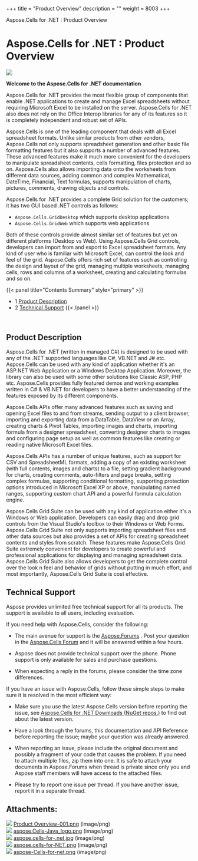 +++
title = "Product Overview" 
description = "" 
weight = 8003 
+++

Aspose.Cells for .NET : Product Overview  

# Aspose.Cells for .NET : Product Overview


![](https://docs2.aspose.com/cells/net/attachments/5018358/5114756.png)

**Welcome to the Aspose.Cells for .NET documentation**

Aspose.Cells for .NET provides the most flexible group of components that enable .NET applications to create and manage Excel spreadsheets without requiring Microsoft Excel to be installed on the server. Aspose.Cells for .NET also does not rely on the Office Interop libraries for any of its features so it is completely independent and robust set of APIs.

Aspose.Cells is one of the leading component that deals with all Excel spreadsheet formats. Unlike similar products from other vendors, Aspose.Cells not only supports spreadsheet generation and other basic file formatting features but it also supports a number of advanced features. These advanced features make it much more convenient for the developers to manipulate spreadsheet contents, cells formatting, files protection and so on. Aspose.Cells also allows importing data onto the worksheets from different data sources, adding common and complex Mathematical, DateTime, Financial, Text formulas, supports manipulation of charts, pictures, comments, drawing objects and controls.

Aspose.Cells for .NET provides a complete Grid solution for the customers; it has two GUI based .NET controls as follows:

*   `Aspose.Cells.GridDesktop` which supports desktop applications
*   `Aspose.Cells.GridWeb` which supports web applications

Both of these controls provide almost similar set of features but yet on different platforms (Desktop vs Web). Using Aspose.Cells Grid controls, developers can import from and export to Excel spreadsheet formats. Any kind of user who is familiar with Microsoft Excel, can control the look and feel of the grid. Aspose.Cells offers rich set of features such as controlling the design and layout of the grid, managing multiple worksheets, managing cells, rows and columns of a worksheet, creating and calculating formulas and so on.

{{< panel title="Contents Summary" style="primary" >}}
*   1 [Product Description](#ProductOverview-ProductDescription)
*   2 [Technical Support](#ProductOverview-TechnicalSupport)
{{< /panel >}}
 

 

## Product Description

Aspose.Cells for .NET (written in managed C#) is designed to be used with any of the .NET supported languages like C#, VB.NET and J# etc. Aspose.Cells can be used with any kind of application whether it's an ASP.NET Web Application or a Windows Desktop Application. Moreover, the library can also be used with some other solutions like Classic ASP, PHP etc. Aspose.Cells provides fully featured demos and working examples written in C# & VB.NET for developers to have a better understanding of the features exposed by its different components.

Aspose.Cells APIs offer many advanced features such as saving and opening Excel files to and from streams, sending output to a client browser, importing and exporting data from a DataTable, DataView or an Array, creating charts & Pivot Tables, importing images and charts, importing formula from a designer spreadsheet, converting designer charts to images and configuring page setup as well as common features like creating or reading native Microsoft Excel files.

Aspose.Cells APIs has a number of unique features, such as support for CSV and SpreadsheetML formats, adding a copy of an existing worksheet (with full contents, images and charts) to a file, setting gradient background for charts, creating comments, auto-filters and page breaks, setting complex formulas, supporting conditional formatting, supporting protection options introduced in Microsoft Excel XP or above, manipulating named ranges, supporting custom chart API and a powerful formula calculation engine.

Aspose.Cells Grid Suite can be used with any kind of application either it's a Windows or Web application. Developers can easily drag and drop grid controls from the Visual Studio's toolbox to their Windows or Web Forms. Aspose.Cells Grid Suite not only supports importing spreadsheet files and other data sources but also provides a set of APIs for creating spreadsheet contents and styles from scratch. These features make Aspose.Cells Grid Suite extremely convenient for developers to create powerful and professional applications for displaying and managing spreadsheet data. Aspose.Cells Grid Suite also allows developers to get the complete control over the look n feel and behavior of grids without putting in much effort, and most importantly, Aspose.Cells Grid Suite is cost effective.

## Technical Support

Aspose provides unlimited free technical support for all its products. The support is available to all users, including evaluation.

If you need help with Aspose.Cells, consider the following:

*   The main avenue for support is the [Aspose.Forums](https://forum.aspose.com) . Post your question in the [Aspose.Cells Forum](https://forum.aspose.com/c/cells) and it will be answered within a few hours.

*   Aspose does not provide technical support over the phone. Phone support is only available for sales and purchase questions.

*   When expecting a reply in the forums, please consider the time zone differences.

If you have an issue with Aspose.Cells, follow these simple steps to make sure it is resolved in the most efficient way:

*   Make sure you use the latest Aspose.Cells version before reporting the issue, see [Aspose.Cells for .NET Downloads (NuGet repos.)](https://www.nuget.org/packages/Aspose.Cells) to find out about the latest version.

*   Have a look through the forums, this documentation and API Reference before reporting the issue; maybe your question was already answered.

*   When reporting an issue, please include the original document and possibly a fragment of your code that causes the problem. If you need to attach multiple files, zip them into one. It is safe to attach your documents in Aspose.Forums when thread is private since only you and Aspose staff members will have access to the attached files.

*   Please try to report one issue per thread. If you have another issue, report it in a separate thread.

## Attachments:

![](https://docs2.aspose.com/cells/net/images/icons/bullet_blue.gif) [Product Overview-001.png](https://docs2.aspose.com/cells/net/attachments/5018358/5114719.png) (image/png)  
![](https://docs2.aspose.com/cells/net/images/icons/bullet_blue.gif) [aspose.Cells-Java\_logo.png](https://docs2.aspose.com/cells/net/attachments/5018358/5114720.png) (image/png)  
![](https://docs2.aspose.com/cells/net/images/icons/bullet_blue.gif) [aspose.cells-for-.net.jpg](https://docs2.aspose.com/cells/net/attachments/5018358/5114717.jpg) (image/png)  
![](https://docs2.aspose.com/cells/net/images/icons/bullet_blue.gif) [aspose.cells-for-NET.png](https://docs2.aspose.com/cells/net/attachments/5018358/5114718.png) (image/png)  
![](https://docs2.aspose.com/cells/net/images/icons/bullet_blue.gif) [aspose-Cells-for-net.png](https://docs2.aspose.com/cells/net/attachments/5018358/5114756.png) (image/png)  

